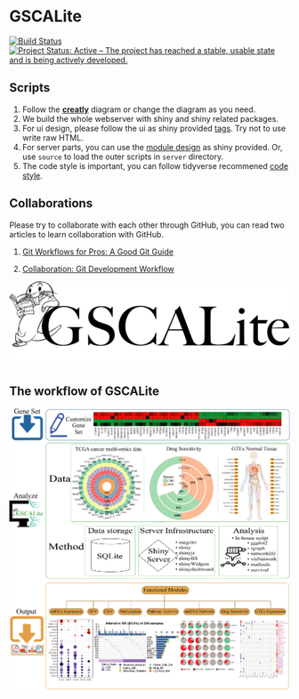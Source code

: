 # GSCALite 

[![Build Status](https://travis-ci.org/GuoBioinfoLab/GSCALite.svg?branch=dev)](https://travis-ci.org/GuoBioinfoLab/GSCALite)
[![Project Status: Active – The project has reached a stable, usable state and is being actively developed.](http://www.repostatus.org/badges/latest/active.svg)](https://github.com/GuoBioinfoLab/GSCALite)

## Scripts

1. Follow the [**creatly**](https://creately.com/app/#) diagram or change the diagram as you need.
2. We build the whole webserver with shiny and shiny related packages. 
3. For ui design, please follow the ui as shiny provided [tags](http://shiny.rstudio.com/articles/tag-glossary.html). Try not to use write raw HTML.
4. For server parts, you can use the [module design](http://shiny.rstudio.com/articles/modules.html) as shiny provided. Or, use `source` to load the outer scripts in `server` directory.
5. The code style is important, you can follow tidyverse recommened [code style](http://style.tidyverse.org/).


## Collaborations

Please try to collaborate with each other through GitHub, you can read two articles to learn collaboration with GitHub.

1. [Git Workflows for Pros: A Good Git Guide](https://www.toptal.com/git/git-workflows-for-pros-a-good-git-guide)

2. [Collaboration: Git Development Workflow](https://github.com/structureddynamics/OSF-Web-Services/wiki/Collaboration:-Git-Development-Workflow)


![GSCA logo](www/imgs/01.GSCA_logo_01.png)


## The workflow of GSCALite
![GSCA pipeline](www/imgs/Figure-1_Schema_of_GSCALite.png)
